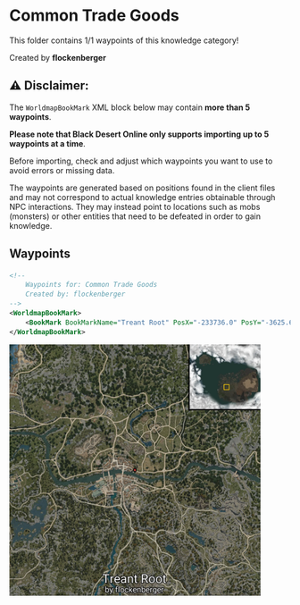 # Common Trade Goods

This folder contains 1/1 waypoints of this knowledge category!


Created by **flockenberger**

## ⚠️ Disclaimer:
The `WorldmapBookMark` XML block below may contain **more than 5 waypoints**.

**Please note that Black Desert Online only supports importing up to 5 waypoints at a time**.

Before importing, check and adjust which waypoints you want to use to avoid errors or missing data.

The waypoints are generated based on positions found in the client files and may not correspond to actual knowledge entries obtainable through NPC interactions.
They may instead point to locations such as mobs (monsters) or other entities that need to be defeated in order to gain knowledge.

## Waypoints
```xml
<!--
    Waypoints for: Common Trade Goods
    Created by: flockenberger
-->
<WorldmapBookMark>
    <BookMark BookMarkName="Treant Root" PosX="-233736.0" PosY="-3625.60009765625" PosZ="-47917.6015625" />
</WorldmapBookMark>
```

<img src="./Common Trade Goods_Treant Root_Preview.webp" width="450"/> 